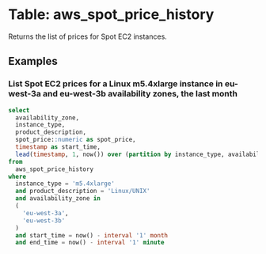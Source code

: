 # Table: aws_spot_price_history

Returns the list of prices for Spot EC2 instances.

## Examples

### List Spot EC2 prices for a Linux m5.4xlarge instance in eu-west-3a and eu-west-3b availability zones, the last month

```sql
select
  availability_zone,
  instance_type,
  product_description,
  spot_price::numeric as spot_price,
  timestamp as start_time,
  lead(timestamp, 1, now()) over (partition by instance_type, availability_zone, product_description order by timestamp) as stop_time
from
  aws_spot_price_history 
where
  instance_type = 'm5.4xlarge' 
  and product_description = 'Linux/UNIX' 
  and availability_zone in 
  (
    'eu-west-3a',
    'eu-west-3b'
  )
  and start_time = now() - interval '1' month 
  and end_time = now() - interval '1' minute
```
